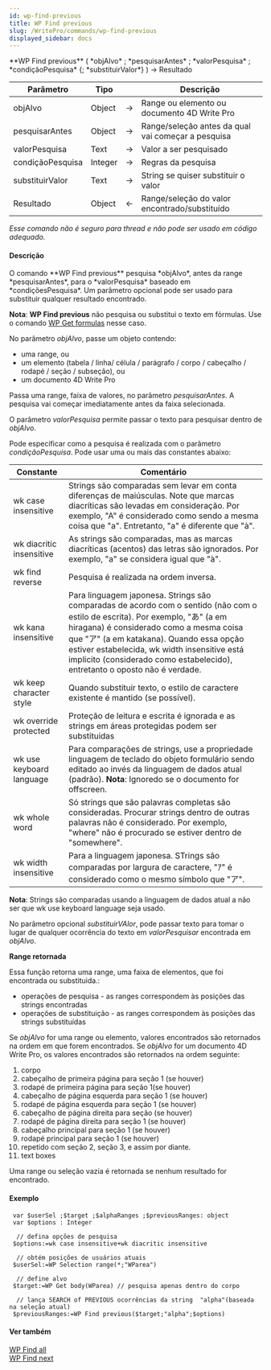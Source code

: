 ```yaml
---
id: wp-find-previous
title: WP Find previous
slug: /WritePro/commands/wp-find-previous
displayed_sidebar: docs
---
```


<!--REF #_command_.WP Find previous.Syntax-->**WP Find previous**  ( *objAlvo* ; *pesquisarAntes* ; *valorPesquisa* ; *condiçãoPesquisa* {; *substituirValor*} ) -> Resultado<!-- END REF-->
<!--REF #_command_.WP Find previous.Params-->
| Parâmetro | Tipo |  | Descrição |
| --- | --- | --- | --- |
| objAlvo | Object | &#8594;  | Range ou elemento ou documento 4D Write Pro |
| pesquisarAntes | Object | &#8594;  | Range/seleção antes da qual vai começar a pesquisa |
| valorPesquisa | Text | &#8594;  | Valor a ser pesquisado |
| condiçãoPesquisa | Integer | &#8594;  | Regras da pesquisa |
| substituirValor | Text | &#8594;  | String se quiser substituir o valor |
| Resultado | Object | &#8592; | Range/seleção do valor encontrado/substituído |

<!-- END REF-->

*Esse comando não é seguro para thread e não pode ser usado em código adequado.*


#### Descrição 

<!--REF #_command_.WP Find previous.Summary-->O comando **WP Find previous**  pesquisa *objAlvo*, antes da range *pesquisarAntes*, para o *valorPesquisa* baseado em *condiçõesPesquisa*.<!-- END REF--> Um parâmetro opcional pode ser usado para substituir qualquer resultado encontrado. 

**Nota**: **WP Find previous** não pesquisa ou substitui o texto em fórmulas. Use o comando [WP Get formulas](wp-get-formulas.md) nesse caso. 

No parâmetro *objAlvo*, passe um objeto contendo:

* uma range, ou
* um elemento (tabela / linha/ célula / parágrafo / corpo / cabeçalho / rodapé / seção / subseção), ou
* um documento 4D Write Pro

Passa uma range, faixa de valores, no parâmetro *pesquisarAntes*. A pesquisa vai começar imediatamente antes da faixa selecionada.

O parâmetro *valorPesquisa* permite passar o texto para pesquisar dentro de *objAlvo*. 

Pode especificar como a pesquisa é realizada com o parâmetro *condiçãoPesquisa*. Pode usar uma ou mais das constantes abaixo: 

| Constante                | Comentário                                                                                                                                                                                                                                                                                                                                         |
| ------------------------ | -------------------------------------------------------------------------------------------------------------------------------------------------------------------------------------------------------------------------------------------------------------------------------------------------------------------------------------------------- |
| wk case insensitive      | Strings são comparadas sem levar em conta diferenças de maiúsculas. Note que marcas diacríticas são levadas em consideração. Por exemplo, "A" é considerado como sendo a mesma coisa que "a". Entretanto, "a" é diferente que "à".                                                                                                                 |
| wk diacritic insensitive | As strings são comparadas, mas as marcas diacríticas (acentos) das letras são ignorados. Por exemplo, "a" se considera igual que "à".                                                                                                                                                                                                              |
| wk find reverse          | Pesquisa é realizada na ordem inversa.                                                                                                                                                                                                                                                                                                             |
| wk kana insensitive      | Para linguagem japonesa. Strings são comparadas de acordo com o sentido (não com o estilo de escrita). Por exemplo, "あ" (a em hiragana) é considerado como a mesma coisa que "ア" (a em katakana). Quando essa opção estiver estabelecida, wk width insensitive  está implicito (considerado como estabelecido), entretanto o oposto não é verdade. |
| wk keep character style  | Quando substituir texto, o estilo de caractere existente é mantido (se possível).                                                                                                                                                                                                                                                                  |
| wk override protected    | Proteção de leitura e escrita é ignorada e as strings em áreas protegidas podem ser substituidas                                                                                                                                                                                                                                                   |
| wk use keyboard language | Para comparações de strings, use a propriedade linguagem de teclado do objeto formulário sendo editado ao invés da linguagem de dados atual (padrão). **Nota**: Ignoredo se o documento for offscreen.                                                                                                                                             |
| wk whole word            | Só strings que são palavras completas são consideradas. Procurar strings dentro de outras palavras não é considerado. Por exemplo, "where" não é procurado se estiver dentro de "somewhere".                                                                                                                                                       |
| wk width insensitive     | Para a linguagem japonesa. STrings são comparadas por largura de caractere, "ｱ" é considerado como o mesmo símbolo que "ア".                                                                                                                                                                                                                        |

**Nota**: Strings são comparadas usando a linguagem de dados atual a não ser que wk use keyboard language seja usado.

No parâmetro opcional *substituirVAlor*, pode passar texto para tomar o lugar de qualquer ocorrência do texto em *valorPesquisar* encontrada em *objAlvo*.

**Range retornada**

Essa função retorna uma range, uma faixa de elementos, que foi encontrada ou substituida.:

* operações de pesquisa - as ranges correspondem às posições das strings encontradas
* operações de substituição - as ranges correspondem às posições das strings substituídas

Se *objAlvo* for uma range ou elemento, valores encontrados são retornados na ordem em que forem encontrados. Se *objAlvo* for um documento 4D Write Pro, os valores encontrados são retornados na ordem seguinte:

1. corpo
2. cabeçalho de primeira página para seção 1 (se houver)
3. rodapé de primeira página para seção 1(se houver)
4. cabeçalho de página esquerda para seção 1 (se houver)
5. rodapé de página esquerda para seção 1 (se houver)
6. cabeçalho de página direita para seção (se houver)
7. rodapé de página direita para seção 1 (se houver)
8. cabeçalho principal para seção 1 (se houver)
9. rodapé principal para seção 1 (se houver)
10. repetido com seção 2, seção 3, e assim por diante.
11. text boxes

Uma range ou seleção vazia é retornada se nenhum resultado for encontrado.

#### Exemplo 

```4d
 var $userSel ;$target ;$alphaRanges ;$previousRanges: object
 var $options : Integer
 
  // defina opções de pesquisa
 $options:=wk case insensitive+wk diacritic insensitive
 
  // obtém posições de usuários atuais
 $userSel:=WP Selection range(*;"WParea")
 
  // define alvo
 $target:=WP Get body(WParea) // pesquisa apenas dentro do corpo
 
  // lança SEARCH of PREVIOUS ocorrências da string  "alpha"(baseada na seleção atual)
 $previousRanges:=WP Find previous($target;"alpha";$options)
```

#### Ver também 

[WP Find all](wp-find-all.md)  
[WP Find next](wp-find-next.md)  